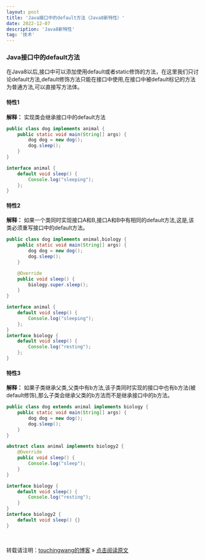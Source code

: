 ```yaml
---
layout: post
title: 'Java接口中的default方法（Java8新特性）'
date: 2022-12-07
description: 'Java8新特性'
tag: '技术'
--- 
```


### Java接口中的default方法

在Java8以后,接口中可以添加使用default或者static修饰的方法，在这里我们只讨论default方法,default修饰方法只能在接口中使用,在接口中被default标记的方法为普通方法,可以直接写方法体。

#### 特性1

**解释：** 实现类会继承接口中的default方法

```java
public class dog implements animal {
    public static void main(String[] args) {
        dog dog = new dog();
        dog.sleep();
    }
}

interface animal {
    default void sleep() {
        Console.log("sleeping");
    };
}
```

#### 特性2

**解释：** 如果一个类同时实现接口A和B,接口A和B中有相同的default方法,这是,该类必须重写接口中的default方法。

```java
public class dog implements animal,biology {
    public static void main(String[] args) {
        dog dog = new dog();
        dog.sleep();
    }

    @Override
    public void sleep() {
        biology.super.sleep();
    }
}

interface animal {
    default void sleep() {
        Console.log("sleeping");
    };
}
interface biology {
    default void sleep() {
        Console.log("resting");
    };
}
```

#### 特性3

**解释：** 如果子类继承父类,父类中有b方法,该子类同时实现的接口中也有b方法(被default修饰),那么子类会继承父类的b方法而不是继承接口中的b方法。

```java
public class dog extends animal implements biology {
    public static void main(String[] args) {
        dog dog = new dog();
        dog.sleep();
    }
}

abstract class animal implements biology2 {
    @Override
    public void sleep() {
        Console.log("sleep");
    }
}

interface biology {
    default void sleep() {
        Console.log("resting");
    }
}
interface biology2 {
    default void sleep() {}
}
```

<br>

转载请注明：[touchingwang的博客](http://touchingwang.github.io) » [点击阅读原文](http://https://github.com/touchingwang/touchingwang.github.io/tree/master/_posts/2022-12-07-Java8Features.md)
